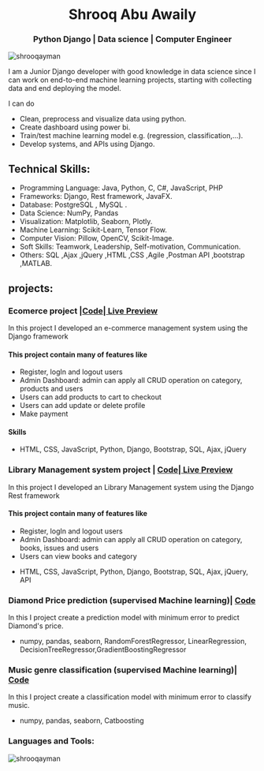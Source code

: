 
<h1 align="center">Shrooq Abu Awaily</h1>
<h3 align="center">Python Django | Data science |  Computer Engineer</h3>

<p align="left"> <img src="https://komarev.com/ghpvc/?username=shrooqayman&label=Profile%20views&color=0e75b6&style=flat" alt="shrooqayman" /> </p>

I am a Junior Django developer with good knowledge in data science since I can work on end-to-end machine learning projects, starting with collecting data and end deploying the model.

I can do
- Clean, preprocess and visualize data using python.
- Create dashboard using power bi.
- Train/test machine learning model e.g. (regression, classification,…).
- Develop systems, and APIs using Django.

## Technical Skills:
- Programming Language: Java, Python, C, C#, JavaScript, PHP 
- Frameworks: Django, Rest framework, JavaFX. 
- Database: PostgreSQL , MySQL . 
- Data Science: NumPy, Pandas
- Visualization: Matplotlib, Seaborn, Plotly.
- Machine Learning: Scikit-Learn, Tensor Flow.
- Computer Vision: Pillow, OpenCV, Scikit-Image.
- Soft Skills: Teamwork, Leadership, Self-motivation, Communication.
- Others: SQL ,Ajax ,jQuery ,HTML ,CSS ,Agile ,Postman API ,bootstrap ,MATLAB.

## projects:
<h3>Ecomerce project |<a href="https://github.com/ShrooqAyman/Ecommerce">Code</a>|<a href="https://github.com/ShrooqAyman/Ecommerce"> Live Preview</a></h3>
<p>In this project I developed an e-commerce management system using the Django framework</p>
<h4>This project contain many of features like</h4>
<ul>
<li>Register, logIn and logout users</li>
<li>Admin Dashboard: admin can apply all CRUD operation on  category, products and users</li>
<li>Users can add products to cart to checkout</li>
<li>Users can add update or delete profile</li>
<li>Make payment</li>
</ul>

<h4>Skills </h4>
<ul>
<li> HTML, CSS, JavaScript, Python, Django, Bootstrap, SQL, Ajax, jQuery</li>
</ul>

<h3>Library Management system project | <a href="https://github.com/ShrooqAyman/LMS---Django-Rest-Framework-">Code</a>|<a href="https://github.com/ShrooqAyman/Ecommerce"> Live Preview</a></h3>
<p>In this project I developed an Library Management system  using the Django Rest framework</p>
<h4>This project contain many of features like</h4>
<ul>
<li>Register, logIn and logout users</li>
<li>Admin Dashboard: admin can apply all CRUD operation on  category, books, issues and users</li>
<li>Users can view books and category</li>
</ul>
<ul>
<li> HTML, CSS, JavaScript, Python, Django, Bootstrap, SQL, Ajax, jQuery, API</li>
</ul>

<h3>Diamond Price prediction (supervised Machine learning)| <a href="https://github.com/ShrooqAyman/Diamonds-Price-Prediction">Code</a></h3>
<p>In this I project create a prediction model with minimum error to predict Diamond's price.</p>
<ul>
<li> numpy, pandas, seaborn, RandomForestRegressor, LinearRegression, DecisionTreeRegressor,GradientBoostingRegressor</li>
</ul>
<h3>Music genre classification (supervised Machine learning)| <a href="https://github.com/ShrooqAyman/Music-genre-Classification">Code</a></h3>
<p>In this I project create a classification model with minimum error to classify music.</p>
<ul>
<li> numpy, pandas, seaborn, Catboosting</li>
</ul>

### Languages and Tools:

<p><img align="center" src="https://github-readme-stats.vercel.app/api/top-langs?username=shrooqayman&show_icons=true&locale=en&layout=compact" alt="shrooqayman" /></p>
